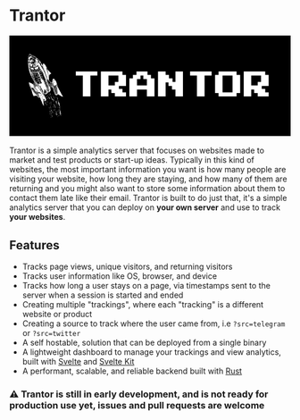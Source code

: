 # Trantor

![logo](./logo.png)

Trantor is a simple analytics server that focuses on websites made to market and test products or start-up ideas. Typically in this kind of websites, the most important information you want is how many people are visiting your website, how long they are staying, and how many of them are returning and you might also want to store some information about them to contact them late like their email. Trantor is built to do just that, it's a simple analytics server that you can deploy on **your own server** and use to track **your websites**.

## Features

- Tracks page views, unique visitors, and returning visitors
- Tracks user information like OS, browser, and device
- Tracks how long a user stays on a page, via timestamps sent to the server when a session is started and ended
- Creating multiple "trackings", where each "tracking" is a different website or product
- Creating a source to track where the user came from, i.e `?src=telegram` or `?src=twitter`
- A self hostable, solution that can be deployed from a single binary
- A lightweight dashboard to manage your trackings and view analytics, built with [Svelte](https://svelte.dev/) and [Svelte Kit](https://kit.svelte.dev/)
- A performant, scalable, and reliable backend built with [Rust](https://www.rust-lang.org/)

### ⚠️ **Trantor** is still in early development, and is not ready for production use yet, issues and pull requests are welcome

